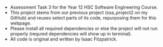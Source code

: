 - Assessment Task 3 for the Year 12 HSC Software Engineering Course.
- This project stems from our previous project (ssa_project2 on my GitHub) and reuses select parts of its code, repurposing them for this webpage.
- Please install all required dependencies or else the project will not run properly (requred dependencies will show up in terminal).
- All code is original and written by Isaac Fitzpatrick.
